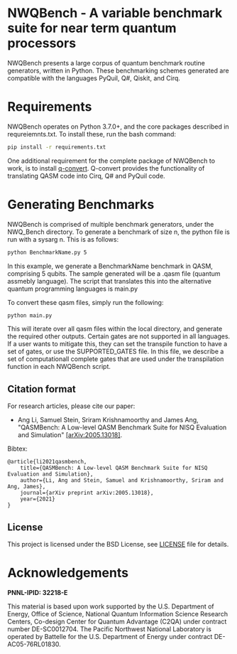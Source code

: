 
# NWQBench - A variable benchmark suite for near term quantum processors

NWQBench presents a large corpus of quantum benchmark routine generators, written in Python.
These benchmarking schemes generated are compatible with the languages
PyQuil, Q#, Qiskit, and Cirq. 

# Requirements

NWQBench operates on Python 3.7.0+, and the core packages described in requreiemnts.txt.
To install these, run the bash command:
```bash
pip install -r requirements.txt
```
One additional requirement for the complete package of NWQBench to work, is to install [q-convert](https://npmjs.com/package/q-convert).
Q-convert provides the functionality of translating QASM code into Cirq, Q# and PyQuil code. 

# Generating Benchmarks

NWQBench is comprised of multiple benchmark generators, under the NWQ_Bench directory. 
To generate a benchmark of size n, the python file is run with a sysarg n. This is as follows:

```bash
python BenchmarkName.py 5
```

In this example, we generate a BenchmarkName benchmark in QASM, comprising 5 qubits.
The sample generated will be a .qasm file (quantum assmebly language). The script that translates this into the alternative quantum programming languages is main.py

To convert these qasm files, simply run the following:

```bash
python main.py
```

This will iterate over all qasm files within the local directory, and generate the required other outputs.
Certain gates are not supported in all languages. If a user wants to mitigate this, they can set the transpile function to have a set of gates, or use the SUPPORTED_GATES file.
In this file, we describe a set of computationall complete gates that are used under the transpilation function in each NWQBench script.

## Citation format

For research articles, please cite our paper:

- Ang Li, Samuel Stein, Sriram Krishnamoorthy and James Ang, "QASMBench: A Low-level QASM Benchmark Suite for NISQ Evaluation and Simulation" [[arXiv:2005.13018]](https://arxiv.org/abs/2005.13018).

Bibtex:
```text
@article{li2021qasmbench,
    title={QASMBench: A Low-level QASM Benchmark Suite for NISQ Evaluation and Simulation},
    author={Li, Ang and Stein, Samuel and Krishnamoorthy, Sriram and Ang, James},
    journal={arXiv preprint arXiv:2005.13018},
    year={2021}
}

```



## License

This project is licensed under the BSD License, see [LICENSE](LICENSE) file for details.

# Acknowledgements 
**PNNL-IPID: 32218-E**

This material is based upon work supported by the U.S. Department of Energy, Office of Science,
National Quantum Information Science Research Centers, Co-design Center for Quantum Advantage (C2QA) under contract number DE-SC0012704.
The Pacific Northwest National Laboratory is operated by Battelle for the U.S. Department of Energy under contract DE-AC05-76RL01830.
